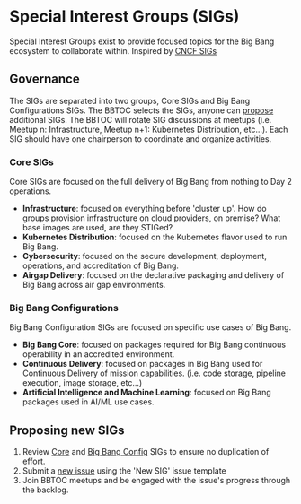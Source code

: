 # Special Interest Groups (SIGs)

Special Interest Groups exist to provide focused topics for the Big Bang ecosystem to collaborate within. Inspired by [CNCF SIGs](https://www.cncf.io/announcements/2019/09/12/cloud-native-computing-foundation-announces-application-delivery-sig/#:~:text=CNCF%20SIGs%20oversee%20and%20coordinate,and%20supported%20by%20other%20contributors.) 

## Governance

The SIGs are separated into two groups, Core SIGs and Big Bang Configurations SIGs. The BBTOC selects the SIGs, anyone can [propose](#proposing-new-sigs) additional SIGs. The BBTOC will rotate SIG discussions at meetups (i.e. Meetup n: Infrastructure, Meetup n+1: Kubernetes Distribution, etc...). Each SIG should have one chairperson to coordinate and organize activities. 

### Core SIGs

Core SIGs are focused on the full delivery of Big Bang from nothing to Day 2 operations.

- **Infrastructure**: focused on everything before 'cluster up'. How do groups provision infrastructure on cloud providers, on premise? What base images are used, are they STIGed?
- **Kubernetes Distribution**: focused on the Kubernetes flavor used to run Big Bang. 
- **Cybersecurity**: focused on the secure development, deployment, operations, and accreditation of Big Bang.
- **Airgap Delivery**: focused on the declarative packaging and delivery of Big Bang across air gap environments.

### Big Bang Configurations

Big Bang Configuration SIGs are focused on specific use cases of Big Bang.

- **Big Bang Core**: focused on packages required for Big Bang continuous operability in an accredited environment.
- **Continuous Delivery**: focused on packages in Big Bang used for Continuous Delivery of mission capabilities. (i.e. code storage, pipeline execution, image storage, etc...)
- **Artificial Intelligence and Machine Learning**: focused on Big Bang packages used in AI/ML use cases.

## Proposing new SIGs

1. Review [Core](#core-sigs) and [Big Bang Config](#big-bang-configurations) SIGs to ensure no duplication of effort.
2. Submit a [new issue](https://repo1.dso.mil/platform-one/bbtoc/-/issues/new) using the 'New SIG' issue template
3. Join BBTOC meetups and be engaged with the issue's progress through the backlog.